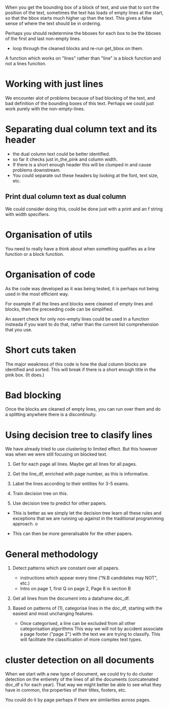 When you get the bounding box of a block of text, and use that to sort the position of the text, sometimes
the text has loads of empty lines at the start, so that the bbox starts much higher up than the text. This
gives a false sense of where the text should be in ordering.

Perhaps you should redetermine the bboxes for each box to be the bboxes of the first and last non-empty lines.

- loop through the cleaned blocks and re-run get_bbox on them.

A function which works on "lines" rather than "line" is a block function and not a lines funciton.

# Working with just lines

We encounter alot of problems because of bad blocking of the text, and bad definition of the bounding boxes of
this text. Perhaps we could just work purely with the non-empty-lines.

# Separating dual column text and its header

- the dual column text could be better identified.
- so far it checks just in_the_pink and column width.
- If there is a short enough header this will be clumped in and cause problems downstream.
- You could separate out these headers by looking at the font, text size, etc.

## Print dual column text as dual column

We could consider doing this, could be done just with a print and an f string with width specifiers.


# Organisation of utils

You need to really have a think about when something qualifies as a line function or a block
function.

# Organisation of code

As the code was developed as it was being tested, it is perhaps not being used in the most efficient
way.

For example if all the lines and blocks were cleaned of empty lines and blocks, then the preceeding code
can be simplified.

An assert check for only non-empty lines could be used in a function insteada if you want to do that, rather
than the current list comprehension that you use.

# Short cuts taken

The major weakness of this code is how the dual column blocks are identified and sorted. This will break
if there is a short enough title in the pink box. (It does.)


# Bad blocking

Once the blocks are cleaned of empty lines, you can run over them and do a splitting anywhere there is
a discontinuity.


# Using decision tree to clasify lines

We have already tried to use clustering to limited effect. But this however was when we were still focusing
on blocked text.

1. Get for each page all lines. Maybe get all lines for all pages.

2. Get the line_df, enriched with page number, as this is informative.

3. Label the lines according to their entities for 3-5 exams.

4. Train decision tree on this.

5. Use decision tree to predict for other papers.

- This is better as we simply let the decision tree learn all these rules
  and exceptions that we are running up against in the traditional programming approach. o

- This can then be more generalisable for the other papers.

# General methodology

1. Detect patterns which are constant over all papers.
   - instructions which appear every time ("N.B candidates may NOT", etc.)
   - Intro on page 1, first Q on page 2, Page 8 is section B

2. Get all lines from the document into a dataframe doc_df.

3. Based on patterns of (1), categorise lines in the doc_df, starting with the
   easiest and most unchanging features.
   - Once categorised, a line can be excluded from all other categorisation algorithms
     This way we will not by accident associate a page footer ("page 2") with the text
     we are trying to classify. This will facilitate the classification of more complex
     text types.

# cluster detection on all documents

When we start with a new type of document, we could try to do cluster detection on the entierety of
the lines of all the documents (concatenated doc_df s for each year). That way we might better be 
able to see what they have in common, the properties of their titles, footers, etc. 

You could do it by page perhaps if there are similarities across pages. 
